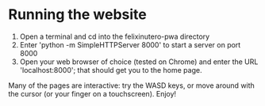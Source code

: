 # Running the website #

  1. Open a terminal and cd into the felixinutero-pwa directory 
  2. Enter 'python -m SimpleHTTPServer 8000' to start a server on port 8000
  3. Open your web browser of choice (tested on Chrome) and enter the URL 
     'localhost:8000'; that should get you to the home page.

Many of the pages are interactive: try the WASD keys, or move around with the cursor (or your finger on a touchscreen). Enjoy!

